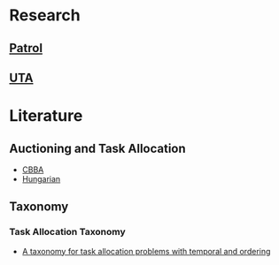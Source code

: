 # Research
## [Patrol](patrol)
## [UTA](UTA)

# Literature
## Auctioning and Task Allocation

* [CBBA](CBBA)
* [Hungarian](Hungarian)

## Taxonomy
### Task Allocation Taxonomy
* [A taxonomy for task allocation problems with temporal and ordering](temporaltaxonomy)
